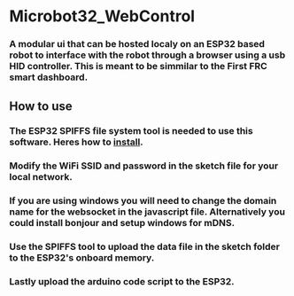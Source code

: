 # Microbot32_WebControl
### A modular ui that can be hosted localy on an ESP32 based robot to interface with the robot through a browser using a usb HID controller. This is meant to be simmilar to the First FRC smart dashboard. 

## How to use
### The ESP32 SPIFFS file system tool is needed to use this software. Heres how to [install](https://randomnerdtutorials.com/install-esp32-filesystem-uploader-arduino-ide/).
### Modify the WiFi SSID and password in the sketch file for your local network.
### If you are using windows you will need to change the domain name for the websocket in the javascript file. Alternatively you could install bonjour and setup windows for mDNS.
### Use the SPIFFS tool to upload the data file in the sketch folder to the ESP32's onboard memory.
### Lastly upload the arduino code script to the ESP32.
